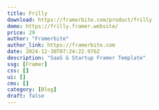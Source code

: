 ```yaml
---
title: Frilly
download: https://framerbite.com/product/frilly
demo: https://frilly.framer.website/
price: 29
author: "Framerbite"
author_link: https://framerbite.com
date: 2024-12-30T07:24:22.976Z
description: "SaaS & Startup Framer Template"
ssg: [Framer]
css: []
ui: []
cms: []
category: [Blog]
draft: false
---
```

